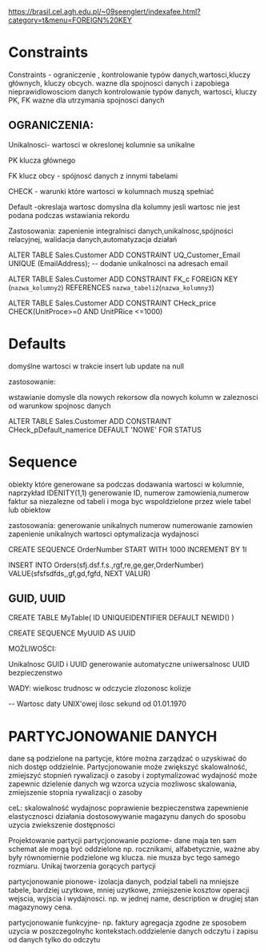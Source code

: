 https://brasil.cel.agh.edu.pl/~09seenglert/indexafee.html?category=t&menu=FOREIGN%20KEY

# Constraints
Constraints - ograniczenie , kontrolowanie typów danych,wartosci,kluczy głównych, kluczy obcych. wazne dla spojnosci danych i zapobiega nieprawidlowosciom danych
kontrolowanie typów danych, wartosci, kluczy PK, FK
wazne dla utrzymania spojnosci danych 

## OGRANICZENIA:

Unikalnosci- wartosci w okreslonej kolumnie sa unikalne

PK klucza głównego

FK klucz obcy - spójnosć danych z innymi tabelami

CHECK - warunki które wartosci w kolumnach muszą spełniać

Default -okreslaja wartosc domyslna dla kolumny jesli wartosc nie jest podana podczas wstawiania rekordu

Zastosowania: zapenienie integralnisci danych,unikalnosc,spójności relacyjnej, walidacja danych,automatyzacja działań

ALTER TABLE Sales.Customer
ADD CONSTRAINT UQ_Customer_Email UNIQUE (EmailAddress);  -- dodanie unikalnosci na adresach email

ALTER TABLE Sales.Customer
ADD CONSTRAINT FK_c
FOREIGN KEY (`nazwa_kolumny2`)
REFERENCES `nazwa_tabeli2`(`nazwa_kolumny3`)


ALTER TABLE Sales.Customer
ADD CONSTRAINT CHeck_price
CHECK(UnitProce>=0 AND UnitPRice <=1000)

# Defaults
domyślne wartosci w trakcie insert lub update na null

zastosowanie:

wstawianie domysle dla nowych rekorsow
dla nowych kolumn
w zaleznosci od warunkow
spojnosc danych

ALTER TABLE Sales.Customer
ADD CONSTRAINT CHeck_pDefault_namerice
DEFAULT 'NOWE' FOR STATUS

# Sequence
obiekty  które generowane sa podczas dodawania wartosci w kolumnie, naprzykład IDENITY(1,1)
generowanie ID, numerow zamowienia,numerow faktur
sa niezalezne od tabeli i moga byc wspoldzielone przez wiele tabel lub obiektow

zastosowania:
generowanie unikalnych numerow
numerowanie zamowien
zapenienie unikalnych wartosci
optymalizacja wydajnosci


CREATE SEQUENCE OrderNumber
START WITH 1000
INCREMENT BY 1l

INSERT INTO Orders(sfj.dsf.f.s.,rgf,re,ge,ger,OrderNumber)
VALUE(sfsfsdfds,,gf,gd,fgfd, NEXT VALUR)


## GUID, UUID

CREATE TABLE MyTable(
    ID UNIQUEIDENTIFIER DEFAULT NEWID()
)

CREATE SEQUENCE MyUUID
AS UUID

MOŻLIWOŚCI:

Unikalnosc GUID i UUID
generowanie automatyczne
uniwersalnosc UUID
bezpieczenstwo

WADY:
wielkosc
trudnosc w odczycie
zlozonosc
kolizje

-- Wartosc daty UNIX'owej ilosc sekund od 01.01.1970


# PARTYCJONOWANIE DANYCH
dane są podzielone na partycje, które można zarządzać o uzyskiwać do nich dostęp oddzielnie. Partycjonowanie może zwiększyć skalowalność, zmiejszyć stopnień rywalizacji o zasoby i zoptymalizować wydajność
może zapewnic dzielenie danych wg wzorca uzycia
mozliwosc skalowania, zmiejszenie stopnia rywalizacji o zasoby

ceL:
skalowalność
wydajnosc
poprawienie bezpieczenstwa
zapewnienie elastycznosci działania
dostosowywanie magazynu danych do sposobu uzycia
zwiekszenie dostępności

Projektowanie partycji
partycjonowanie poziome- dane maja ten sam schemat ale mogą być oddzielone np. rocznikami, alfabetycznie, ważne aby były równomiernie podzielone wg klucza. nie musza byc tego samego rozmiaru. Unikaj tworzenia gorących partycji 

partycjonowanie pionowe- izolacja danych, podzial tabeli na mniejsze tabele, bardziej uzytkowe, mniej uzytkowe, zmiejszenie kosztow operacji wejscia, wyjscia i wydajnosci. np. w jednej name, description w drugiej stan magazynowy cena. 

partycjonowanie funkcyjne- np. faktury agregacja zgodne ze sposobem uzycia w poszczegolnyhc kontekstach.oddzielenie danych odczytu i zapisu od danych tylko do odczytu

